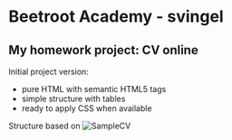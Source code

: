 # Beetroot Academy - svingel
## My homework project: CV online

Initial project version:
* pure HTML with semantic HTML5 tags
* simple structure with tables
* ready to apply CSS when available

Structure based on ![SampleCV](assets\SampleCV)